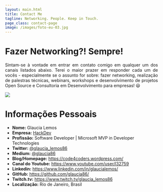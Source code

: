```yaml
---
layout: main.html
title: Contact Me
tagline: Networking. People. Keep in Touch.
page_class: contact-page
image: /images/foto-eu-03.jpg
---
```


# Fazer Networking?! Sempre!

<p style='text-align: justify;'>
  Sintam-se à vontade em entrar em contato comigo em qualquer um dos canais listados abaixo. Terei o maior prazer em responder cada um de vocês - especialmente se o assunto for sobre: fazer networking, realização de palestras técnicas, webinars, workshops e desenvolvimento de projetos Open Source e Consultoria em Desenvolvimento para empresas! 😃
</p>

<img class="resource-img-profile" src="/images/foto-perfil-02.png">

# Informações Pessoais

* **Nome:** Glaucia Lemos
* **Empresa:** [HackDev](https://www.linkedin.com/company/hackdev/)
* **Profissão:** Software Developer | Microsoft MVP in Developer Technologies
* **Twitter:** [@glaucia_lemos86](https://twitter.com/glaucia_lemos86)
* **Medium:** [@glaucia86](https://medium.com/@glaucia86)
* **Blog/Homepage:** https://code4coders.wordpress.com/
* **Canal do Youtube:** https://www.youtube.com/user/l32759
* **Linkedin:** https://www.linkedin.com/in/glaucialemos/
* **GitHub:** https://github.com/glaucia86/
* **Twitch.tv:** https://www.twitch.tv/glaucia_lemos86
* **Localização:** Rio de Janeiro, Brasil



